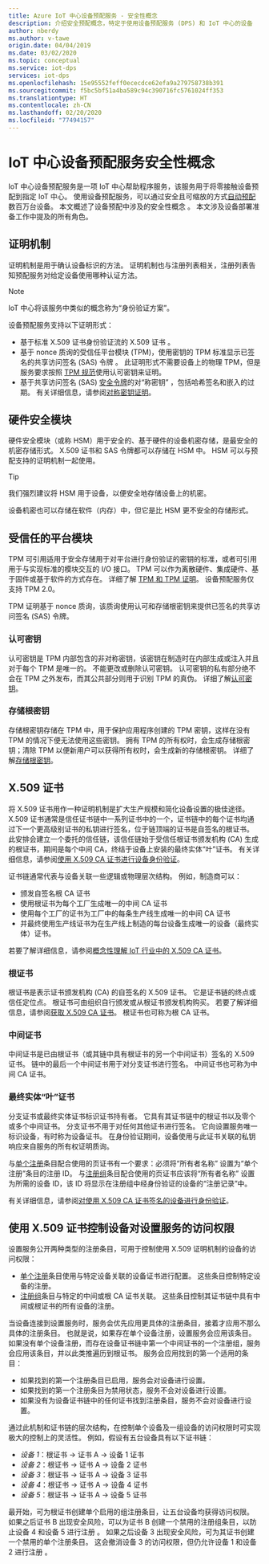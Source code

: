 ```yaml
---
title: Azure IoT 中心设备预配服务 - 安全性概念
description: 介绍安全预配概念，特定于使用设备预配服务 (DPS) 和 IoT 中心的设备
author: nberdy
ms.author: v-tawe
origin.date: 04/04/2019
ms.date: 03/02/2020
ms.topic: conceptual
ms.service: iot-dps
services: iot-dps
ms.openlocfilehash: 15e95552feff0ececdce62efa9a279758738b391
ms.sourcegitcommit: f5bc5bf51a4ba589c94c390716fc5761024ff353
ms.translationtype: HT
ms.contentlocale: zh-CN
ms.lasthandoff: 02/20/2020
ms.locfileid: "77494157"
---
```

# <a name="iot-hub-device-provisioning-service-security-concepts"></a>IoT 中心设备预配服务安全性概念 

IoT 中心设备预配服务是一项 IoT 中心帮助程序服务，该服务用于将零接触设备预配到指定 IoT 中心。 使用设备预配服务，可以通过安全且可缩放的方式[自动预配](concepts-auto-provisioning.md)数百万台设备。 本文概述了设备预配中涉及的安全性概念  。 本文涉及设备部署准备工作中提及的所有角色。

## <a name="attestation-mechanism"></a>证明机制

证明机制是用于确认设备标识的方法。 证明机制也与注册列表相关，注册列表告知预配服务对给定设备使用哪种认证方法。

> [!NOTE]
> IoT 中心将该服务中类似的概念称为“身份验证方案”。

设备预配服务支持以下证明形式：
* 基于标准 X.509 证书身份验证流的 X.509 证书  。
* 基于 nonce 质询的受信任平台模块 (TPM)，使用密钥的 TPM 标准显示已签名的共享访问签名 (SAS) 令牌  。 此证明形式不需要设备上的物理 TPM，但是服务要求按照 [TPM 规范](https://trustedcomputinggroup.org/work-groups/trusted-platform-module/)使用认可密钥来证明。
* 基于共享访问签名 (SAS) [安全令牌](../iot-hub/iot-hub-devguide-security.md#security-tokens)的对“称密钥”  ，包括哈希签名和嵌入的过期。 有关详细信息，请参阅[对称密钥证明](concepts-symmetric-key-attestation.md)。


## <a name="hardware-security-module"></a>硬件安全模块

硬件安全模块（或称 HSM）用于安全的、基于硬件的设备机密存储，是最安全的机密存储形式。 X.509 证书和 SAS 令牌都可以存储在 HSM 中。 HSM 可以与预配支持的证明机制一起使用。

> [!TIP]
> 我们强烈建议将 HSM 用于设备，以便安全地存储设备上的机密。

设备机密也可以存储在软件（内存）中，但它是比 HSM 更不安全的存储形式。

## <a name="trusted-platform-module"></a>受信任的平台模块

TPM 可引用适用于安全存储用于对平台进行身份验证的密钥的标准，或者可引用用于与实现标准的模块交互的 I/O 接口。 TPM 可以作为离散硬件、集成硬件、基于固件或基于软件的方式存在。 详细了解 [TPM 和 TPM 证明](/windows-server/identity/ad-ds/manage/component-updates/tpm-key-attestation)。 设备预配服务仅支持 TPM 2.0。

TPM 证明基于 nonce 质询，该质询使用认可和存储根密钥来提供已签名的共享访问签名 (SAS) 令牌。

### <a name="endorsement-key"></a>认可密钥

认可密钥是 TPM 内部包含的非对称密钥，该密钥在制造时在内部生成或注入并且对于每个 TPM 是唯一的。 不能更改或删除认可密钥。 认可密钥的私有部分绝不会在 TPM 之外发布，而其公共部分则用于识别 TPM 的真伪。 详细了解[认可密钥](https://technet.microsoft.com/library/cc770443(v=ws.11).aspx)。

### <a name="storage-root-key"></a>存储根密钥

存储根密钥存储在 TPM 中，用于保护应用程序创建的 TPM 密钥，这样在没有 TPM 的情况下便无法使用这些密钥。 拥有 TPM 的所有权时，会生成存储根密钥；清除 TPM 以便新用户可以获得所有权时，会生成新的存储根密钥。 详细了解[存储根密钥](https://technet.microsoft.com/library/cc753560(v=ws.11).aspx)。

## <a name="x509-certificates"></a>X.509 证书

将 X.509 证书用作一种证明机制是扩大生产规模和简化设备设置的极佳途径。 X.509 证书通常是信任证书链中一系列证书中的一个，证书链中的每个证书均通过下一个更高级别证书的私钥进行签名，位于链顶端的证书是自签名的根证书。 此安排会建立一个委托的信任链，该信任链始于受信任根证书颁发机构 (CA) 生成的根证书，期间是每个中间 CA，终结于设备上安装的最终实体“叶”证书。 有关详细信息，请参阅[使用 X.509 CA 证书进行设备身份验证](/iot-hub/iot-hub-x509ca-overview)。 

证书链通常代表与设备关联一些逻辑或物理层次结构。 例如，制造商可以：
- 颁发自签名根 CA 证书
- 使用根证书为每个工厂生成唯一的中间 CA 证书
- 使用每个工厂的证书为工厂中的每条生产线生成唯一的中间 CA 证书
- 并最终使用生产线证书为在生产线上制造的每台设备生成唯一的设备（最终实体）证书。 

若要了解详细信息，请参阅[概念性理解 IoT 行业中的 X.509 CA 证书](/iot-hub/iot-hub-x509ca-concept)。 

### <a name="root-certificate"></a>根证书

根证书是表示证书颁发机构 (CA) 的自签名的 X.509 证书。 它是证书链的终点或信任定位点。 根证书可由组织自行颁发或从根证书颁发机构购买。 若要了解详细信息，请参阅[获取 X.509 CA 证书](/iot-hub/iot-hub-security-x509-get-started#get-x509-ca-certificates)。 根证书也可称为根 CA 证书。

### <a name="intermediate-certificate"></a>中间证书

中间证书是已由根证书（或其链中具有根证书的另一个中间证书）签名的 X.509 证书。 链中的最后一个中间证书用于对分支证书进行签名。 中间证书也可称为中间 CA 证书。

### <a name="end-entity-leaf-certificate"></a>最终实体“叶”证书

分支证书或最终实体证书标识证书持有者。 它具有其证书链中的根证书以及零个或多个中间证书。 分支证书不用于对任何其他证书进行签名。 它向设置服务唯一标识设备，有时称为设备证书。 在身份验证期间，设备使用与此证书关联的私钥响应来自服务的所有权证明质询。

与[单个注册](./concepts-service.md#individual-enrollment)条目配合使用的页证书有一个要求：必须将“所有者名称”  设置为“单个注册”条目的注册 ID。 与[注册组](./concepts-service.md#enrollment-group)条目配合使用的页证书应该将“所有者名称”  设置为所需的设备 ID，该 ID 将显示在注册组中经身份验证的设备的“注册记录”中。 

有关详细信息，请参阅[对使用 X.509 CA 证书签名的设备进行身份验证](/iot-hub/iot-hub-x509ca-overview#authenticating-devices-signed-with-x509-ca-certificates)。

## <a name="controlling-device-access-to-the-provisioning-service-with-x509-certificates"></a>使用 X.509 证书控制设备对设置服务的访问权限

设置服务公开两种类型的注册条目，可用于控制使用 X.509 证明机制的设备的访问权限：  

- [单个注册](./concepts-service.md#individual-enrollment)条目使用与特定设备关联的设备证书进行配置。 这些条目控制特定设备的注册。
- [注册组](./concepts-service.md#enrollment-group)条目与特定的中间或根 CA 证书关联。 这些条目控制其证书链中具有中间或根证书的所有设备的注册。 

当设备连接到设置服务时，服务会优先应用更具体的注册条目，接着才应用不那么具体的注册条目。 也就是说，如果存在单个设备注册，设置服务会应用该条目。 如果没有单个设备注册，而存在设备证书链中第一个中间证书的一个注册组，服务会应用该条目，并以此类推遍历到根证书。 服务会应用找到的第一个适用的条目：

- 如果找到的第一个注册条目已启用，服务会对设备进行设置。
- 如果找到的第一个注册条目为禁用状态，服务不会对设备进行设置。  
- 如果没有为设备证书链中的任何证书找到注册条目，服务不会对设备进行设置。 

通过此机制和证书链的层次结构，在控制单个设备及一组设备的访问权限时可实现极大的控制上的灵活性。 例如，假设有五台设备具有以下证书链： 

- *设备 1*：根证书 -> 证书 A -> 设备 1 证书
- *设备 2*：根证书 -> 证书 A -> 设备 2 证书
- *设备 3*：根证书 -> 证书 A -> 设备 3 证书
- *设备 4*：根证书 -> 证书 A -> 设备 4 证书
- *设备 5*：根证书 -> 证书 A -> 设备 5 证书

最开始，可为根证书创建单个启用的组注册条目，让五台设备均获得访问权限。 如果之后证书 B 出现安全风险，可以为证书 B 创建一个禁用的注册组条目，以防止设备 4 和设备 5 进行注册   。 如果之后设备 3  出现安全风险，可为其证书创建一个禁用的单个注册条目。 这会撤消设备 3 的访问权限，但仍允许设备 1 和设备 2 进行注册    。